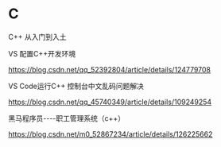 # C
C++ 从入门到入土

VS 配置C++开发环境

https://blog.csdn.net/qq_52392804/article/details/124779708



VS Code运行C++ 控制台中文乱码问题解决

https://blog.csdn.net/qq_45740349/article/details/109249254



黑马程序员----职工管理系统（c++）

https://blog.csdn.net/m0_52867234/article/details/126225662